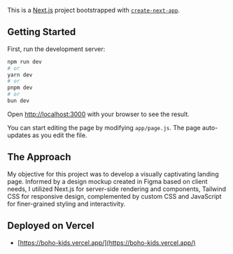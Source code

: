 This is a [Next.js](https://nextjs.org/) project bootstrapped with [`create-next-app`](https://github.com/vercel/next.js/tree/canary/packages/create-next-app).

## Getting Started

First, run the development server:

```bash
npm run dev
# or
yarn dev
# or
pnpm dev
# or
bun dev
```

Open [http://localhost:3000](http://localhost:3000) with your browser to see the result.

You can start editing the page by modifying `app/page.js`. The page auto-updates as you edit the file.

## The Approach

My objective for this project was to develop a visually captivating landing page. Informed by a design mockup created in Figma based on client needs, I utilized Next.js for server-side rendering and components, Tailwind CSS for responsive design, complemented by custom CSS and JavaScript for finer-grained styling and interactivity.

## Deployed on Vercel
- [https://boho-kids.vercel.app/](https://boho-kids.vercel.app/)

